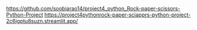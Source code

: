 https://github.com/soobiarao14/project4_python_Rock-paper-scissors-Python-Project
https://project4pythonrock-paper-sciapprs-python-project-2c6igptu8suzn.streamlit.app/
